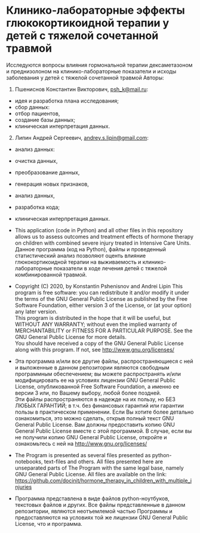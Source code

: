 # Клинико-лабораторные эффекты глюкокортикоидной терапии у детей с тяжелой сочетанной травмой
Исследуются вопросы влияния гормональной терапии дексаметазоном и преднизолоном на клинико-лабораторные показатели и исходы заболевания у детей с тяжелой сочетанной травмой
Авторы:
1. Пшениснов Константин Викторович, psh_k@mail.ru:
* идея и разработка плана исследования;
* сбор данных:
 * отбор пациентов,
 * создание базы данных;
* клиническая интерпретация данных.
2. Липин Андрей Сергеевич, andrey.s.lipin@gmail.com:
* анализ данных:
 * очистка данных,
 * преобразование данных,
 * генерация новых признаков,
 * анализ данных,
 * разработка кода;
* клиническая интерпретация данных.

* This application (code in Python) and all other files in this repository allows us to assess
outcomes and treatment effects of hormone therapy on children with
combined severe injury treated in Intensive Care Units.
Данное программа (код на Python), файлы и проведенный статистический анализ позволяют
оценть влияние глюкокортикоидной терапии на выживаемость и 
клинико-лабораторные показатели в ходе лечения детей с тяжелой
комбинированной травмой.
* Copyright (C) 2020, by Konstantin Pshenisnov and Andrei Lipin
This program is free software: you can redistribute it and/or modify
it under the terms of the GNU General Public License as published by
the Free Software Foundation, either version 3 of the License, or
(at your option) any later version.<br>
This program is distributed in the hope that it will be useful,
but WITHOUT ANY WARRANTY; without even the implied warranty of
MERCHANTABILITY or FITNESS FOR A PARTICULAR PURPOSE.  See the
GNU General Public License for more details.<br>
You should have received a copy of the GNU General Public License
along with this program.  If not, see http://www.gnu.org/licenses/
* Эта программа и/или все другие файлы, распространяющиеся с ней и выложенные
в данном репозитории являются свободным программным обеспечением;
вы можете распространять и/или модифицировать ее на
условиях лицензии GNU General Public License,
опубликованной Free Software Foundation, а именно ее версии 3
или, по Вашему выбору, любой более поздней.<br>
Эти файлы распространяются в надежде на их пользу,
но БЕЗ ЛЮБЫХ ГАРАНТИЙ; в т.ч. без финансовых гарантий или
гарантии пользы в практическом применении.
Если Вы хотите более детально ознакомиться, это можно сделать,
открыв полный текст GNU General Public License.
Вам должны предоставить копию GNU General Public License вместе
с этой программой. В случае, если вы не получили копию
GNU General Public License, откройте и ознакомьтесь с ней
на http://www.gnu.org/licenses/
* The Program is presented as several files presented as python-notebooks, text-files and others.
All files presented here are unseparated parts of The Program
with the same legal base, namely GNU General Public License. All files are available on the link:
https://github.com/docinit/hormone_therapy_in_children_with_multiple_injuries
* Программа представлена в виде файлов python-ноутбуков, текстовых файлов и других.
Все файлы представленные в данном репозитории, являются неотъемлемой частью 
Программы и предоставляются на условиях той же лицензии
GNU General Public License, что и программа.
